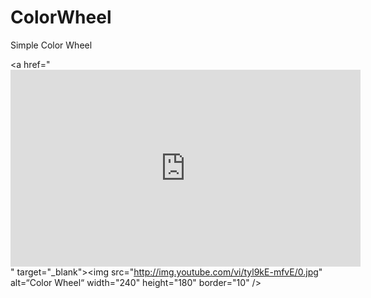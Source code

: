 # ColorWheel
Simple Color Wheel


<a href="<iframe width="560" height="315" src="https://www.youtube.com/embed/tyl9kE-mfvE?rel=0&amp;showinfo=0" frameborder="0" allowfullscreen></iframe>
" target="_blank"><img src="http://img.youtube.com/vi/tyl9kE-mfvE/0.jpg" 
alt=“Color Wheel“ width="240" height="180" border="10" /></a>